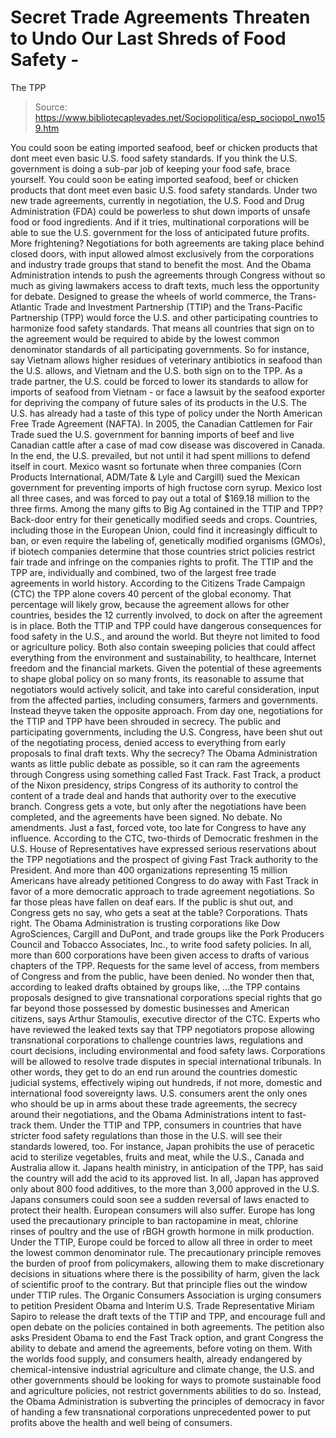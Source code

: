 # Secret Trade Agreements Threaten to Undo Our Last Shreds of Food Safety - 
The TPP

> Source: https://www.bibliotecapleyades.net/Sociopolitica/esp_sociopol_nwo159.htm

You could soon be
eating
imported seafood, beef
or chicken products
that dont meet even
basic U.S. food safety standards.
If you think the U.S. government is doing a
sub-par job of keeping your food safe, brace yourself.
You could soon be eating imported seafood,
beef or chicken products that dont meet even basic U.S. food safety
standards. Under two new trade agreements, currently in negotiation, the
U.S. Food and Drug Administration (FDA) could be powerless to shut down
imports of unsafe food or food ingredients.
And if it tries, multinational corporations
will be able to sue the U.S. government for the loss of anticipated
future profits.
More frightening? Negotiations for both
agreements are taking place behind closed doors, with input allowed
almost exclusively from the corporations and industry trade groups that
stand to benefit the most.
And the Obama Administration intends to push
the agreements through Congress without so much as giving lawmakers
access to draft texts, much less the opportunity for debate.
Designed to grease the wheels of world
commerce, the
Trans-Atlantic Trade and Investment Partnership
(TTIP) and
the Trans-Pacific Partnership (TPP)
would force the U.S. and other participating countries to harmonize
food safety standards.
That means all countries that sign on to the
agreement would be required to abide by the lowest common denominator
standards of all participating governments. So for instance, say Vietnam
allows higher residues of veterinary antibiotics in seafood than the
U.S. allows, and Vietnam and the U.S. both sign on to the TPP.
As a trade partner, the U.S. could be forced
to lower its standards to allow for imports of seafood from Vietnam - or
face a lawsuit by the seafood exporter for depriving the company of
future sales of its products in the U.S.
The U.S. has already had a taste of this
type of policy under the
North American Free Trade Agreement
(NAFTA).
In 2005, the Canadian Cattlemen for Fair
Trade
sued the U.S. government for banning imports of beef and live
Canadian cattle after a case of mad cow disease was discovered in
Canada. In the end, the U.S. prevailed, but not until it had spent
millions to defend itself in court.
Mexico wasnt so fortunate when three
companies (Corn Products International, ADM/Tate & Lyle and Cargill)
sued the Mexican government for preventing imports of high fructose corn
syrup. Mexico lost all three cases, and was forced to pay out a total of
$169.18 million to the three firms.
Among the many gifts to Big Ag contained in
the TTIP and TPP?
Back-door
entry for their
genetically modified seeds and crops.
Countries,
including those in the European Union, could find it increasingly
difficult to ban, or even require the labeling of, genetically modified
organisms (GMOs), if biotech companies determine that those countries
strict policies restrict fair trade and infringe on the companies
rights to profit.
The TTIP and the TPP are, individually and
combined, two of the largest free trade agreements in world history.
According to the
Citizens Trade Campaign (CTC) the TPP alone covers 40 percent of the
global economy. That percentage will likely grow, because the agreement
allows for other countries, besides the 12 currently involved, to dock
on after the agreement is in place.
Both the TTIP and TPP could have dangerous
consequences for food safety in the U.S., and around the world. But
theyre not limited to food or agriculture policy. Both also contain
sweeping policies that could affect everything from the environment and
sustainability, to healthcare, Internet freedom and the financial
markets.
Given the potential of these agreements to
shape global policy on so many fronts, its reasonable to assume that
negotiators would actively solicit, and take into careful consideration,
input from the affected parties, including consumers, farmers and
governments. Instead theyve taken the opposite approach.
From day one,
negotiations for the TTIP and TPP have been shrouded in secrecy.
The public and participating governments,
including the U.S. Congress, have been shut out of the negotiating
process, denied access to everything from early proposals to final draft
texts.
Why the secrecy? The
Obama Administration
wants as little public debate as possible, so it can ram the agreements
through Congress using something called Fast Track.
Fast Track, a product of the Nixon presidency, strips Congress of
its authority to control the content of a trade deal and hands that
authority over to the executive branch. Congress gets a vote, but only
after the negotiations have been completed, and the agreements have been
signed.
No debate. No amendments. Just a fast, forced vote, too late for
Congress to have any influence.
According to the
CTC, two-thirds of Democratic freshmen in the U.S. House of
Representatives have expressed serious reservations about the TPP
negotiations and the prospect of giving Fast Track authority to the
President. And more than 400 organizations representing 15 million
Americans have already
petitioned Congress to do away with Fast Track in favor of a more
democratic approach to trade agreement negotiations.
So far those pleas have fallen on deaf ears.
If the public is shut out, and Congress gets
no say, who gets a seat at the table? Corporations. Thats right. The
Obama Administration is trusting corporations like Dow AgroSciences,
Cargill and DuPont, and trade groups like the Pork Producers Council and
Tobacco Associates, Inc., to write food safety policies.
In all, more than
600 corporations
have been given access to drafts of various chapters of the TPP.
Requests for the same level of access, from members of Congress and from
the public, have been denied.
No wonder then that, according to leaked
drafts obtained by groups like,
...the TPP contains proposals designed to
give transnational corporations special rights that go far beyond
those possessed by domestic businesses and American citizens,
says Arthur Stamoulis, executive director of the CTC.
Experts who have reviewed the leaked texts
say that TPP negotiators propose allowing transnational corporations to
challenge countries laws, regulations and court decisions, including
environmental and food safety laws.
Corporations will be allowed to resolve
trade disputes in special international tribunals. In other words, they
get to do an end run around the countries domestic judicial systems,
effectively wiping out hundreds, if not more, domestic and international
food sovereignty laws.
U.S. consumers arent the only ones who
should be up in arms about these trade agreements, the secrecy around
their negotiations, and the Obama Administrations intent to fast-track
them. Under the TTIP and TPP, consumers in countries that have stricter
food safety regulations than those in the U.S. will see their standards
lowered, too.
For instance, Japan prohibits the use of
peracetic acid to sterilize vegetables, fruits and meat, while the U.S.,
Canada and Australia allow it.
Japans health ministry, in anticipation of
the TPP, has
said the country will add the acid to its approved list. In all,
Japan has approved only about 800 food additives, to the more than 3,000
approved in the U.S.
Japans consumers could soon see a sudden reversal
of laws enacted to protect their health.
European consumers will also suffer. Europe
has long used the precautionary principle to ban
ractopamine in meat,
chlorine rinses of poultry and the use of
rBGH
growth hormone in milk production.
Under the TTIP, Europe could be
forced to allow all three in order to meet the lowest common denominator
rule. The precautionary principle removes the burden of proof from
policymakers, allowing them to make discretionary decisions in
situations where there is the possibility of harm, given the lack of
scientific proof to the contrary.
But that principle flies out the window
under TTIP rules.
The Organic Consumers Association is urging
consumers to
petition President Obama and Interim U.S. Trade Representative
Miriam Sapiro to release the draft texts of the TTIP and TPP, and
encourage full and open debate on the policies contained in both
agreements.
The petition also asks President Obama to
end
the Fast Track option, and grant Congress the ability to debate and
amend the agreements, before voting on them.
With the worlds food supply, and consumers
health, already
endangered by chemical-intensive industrial agriculture
and climate change, the U.S. and other governments should be looking for
ways to promote sustainable food and agriculture policies, not restrict
governments abilities to do so.
Instead, the Obama Administration is
subverting the principles of democracy in favor of handing a few
transnational corporations unprecedented power to put profits above the
health and well being of consumers.

